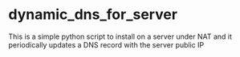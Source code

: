# dynamic_dns_for_server
This is a simple python script to install on a server under NAT and it periodically updates a DNS record with the server public IP
